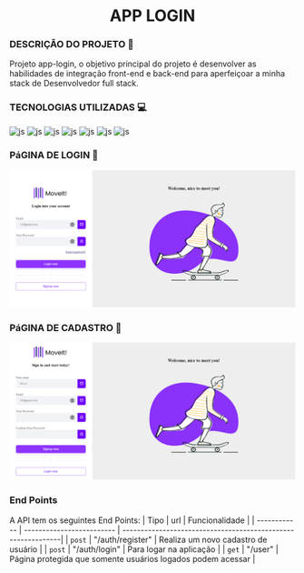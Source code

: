 <h1 align="center"> APP LOGIN </h1>

### DESCRIÇÃO DO PROJETO 📝

Projeto app-login, o objetivo principal do projeto é desenvolver as habilidades de integração front-end e back-end para aperfeiçoar a minha stack de Desenvolvedor full stack.

### TECNOLOGIAS UTILIZADAS  💻

<div align = "left">
<img align="center" alt="js" height="60" width="60" src="https://cdn.jsdelivr.net/gh/devicons/devicon/icons/html5/html5-original.svg" />
<img align="center" alt="js" height="70" width="70" src="https://cdn.jsdelivr.net/gh/devicons/devicon/icons/css3/css3-original-wordmark.svg" </>
<img align="center" alt="js" height="60" width="60" src="https://cdn.jsdelivr.net/gh/devicons/devicon/icons/javascript/javascript-original.svg" />
<img align="center" alt="js" height="60" width="60" src="https://cdn.jsdelivr.net/gh/devicons/devicon/icons/typescript/typescript-original.svg" />
<img align="center" alt="js" height="60" width="60" src="https://cdn.jsdelivr.net/gh/devicons/devicon/icons/angularjs/angularjs-original.svg" />
  <img align="center" alt="js" height="60" width="60" src="https://cdn.jsdelivr.net/gh/devicons/devicon/icons/java/java-original-wordmark.svg" />
  <img align="center" alt="js" height="60" width="60" src= "https://cdn.jsdelivr.net/gh/devicons/devicon/icons/spring/spring-original-wordmark.svg" /> 
</div>

<div></div>

### PáGINA DE LOGIN 🔅

<img  width="700" src = "https://github.com/ViniciusSXavier999/Assets/blob/main/app-login/page-login.png" />


### PáGINA DE CADASTRO 🔅

<img  width="700" src = "https://github.com/ViniciusSXavier999/Assets/blob/main/app-login/page-signup.png" />

### End Points
A API tem os seguintes End Points:
| Tipo        | url                        | Funcionalidade                                               |
| ------------ | ------------------------- | -------------------------------------------------------------|
| ```post```   | "/auth/register"          | Realiza um novo cadastro de usuário                          |
| ```post```   | "/auth/login"             | Para logar na aplicação                                      |
| ```get```    | "/user"                   | Página protegida que somente usuários logados podem acessar  |



